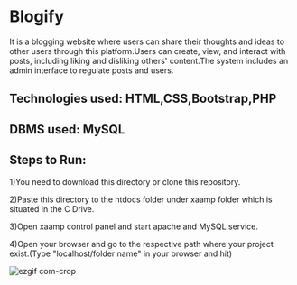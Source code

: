 # Blogify
It is a blogging website where users can share their thoughts and ideas to other users through this platform.Users can create, view, and interact with posts, including liking and disliking others' content.The system includes an admin interface to regulate posts and users.

## Technologies used: HTML,CSS,Bootstrap,PHP
## DBMS used: MySQL

## Steps to Run:
1)You need to download this directory or clone this repository.

2)Paste this directory to the htdocs folder under xaamp folder which is situated in the C Drive.

3)Open xaamp control panel and start apache and MySQL service.

4)Open your browser and go to the respective path where your project exist.(Type "localhost/folder name" in your browser and hit)


![ezgif com-crop](https://github.com/iamAntiqRana/Blogify/assets/112154540/3d83e0c0-0d76-480a-ad47-9f37294ce580)

